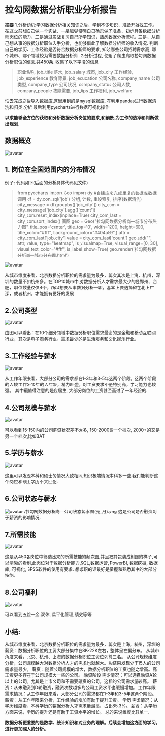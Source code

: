 # 拉勾网数据分析职业分析报告
**摘要**
1.分析动机:学习数据分析相关知识之后，学到不少知识，准备开始找工作。在这之前想自己做一个实战，一是能够证明自己确实做了准备，初步具备数据分析师岗位的能力，二是通过实战复习自己所学知识，熟悉数据分析流程。三是，从自己想从事的数据分析职位入手分析，也能够借此了解数据分析师的收入情况. 判断自己的学历、工作经验是否符合数据分析师的要求, 知晓哪些公司招聘需求高, 哪个城市、哪个领域较为需要数据分析师.
2.分析过程, 使用了爬虫爬取拉勾网数据分析职位的信息,共450条. 收集了以下字段的信息
> 职业名称, job_title
> 薪水, job_salary
> 城市, job_city
> 工作经验, job_experience
> 教育背景, job_education
> 公司名称, company_name
> 公司类型, company_type
> 公司状况, company_status
> 公司人数, company_people
> 技能需要, job_tips
> 工作福利, job_welfare

怕去完成之后导入数据库,这里用到的是mysql数据库. 
在利用pandas进行数据清洗和归类,分析
最后利用pyecharts进行数据可视化操作.

**以求能够全方位的获取和分析数据分析岗位的要求,和前景.为工作的选择和判断做出规划.**

## 数据概览
![avatar](https://github.com/missLH/lagou_jobs_analysis/blob/master/%E6%8B%89%E5%8B%BE%E7%BD%91%E5%B7%A5%E4%BD%9C%E4%BF%A1%E6%81%AF%E5%88%86%E6%9E%90/2.png)

## 1. 岗位在全国范围内的分布情况
例子: 代码如下(后面的分析具体代码见文件)
> from pyecharts import Geo
import dy  #自建库来完成重复的数据库数据调用
df = dy.con_sql('job')
分组, 计数, 重设索引, 排序(数据清洗)
city_message = df.groupby(['job_city'])
city_com = city_message['job_city'].agg(['count'])
city_com.reset_index(inplace=True)
city_com_last = city_com.sort_index()
画图
geo = Geo("拉勾网数据分析岗—城市分布热力图", title_pos='center', title_top='0', width=1200, height=600, title_color="#fff", background_color="#404a59",)
attr = city_com_last['job_city']
value = city_com_last['count']
geo.add("", attr, value, type="heatmap", is_visualmap=True, visual_range=[0, 30], visual_text_color="#fff", is_label_show=True)
geo.render('拉勾网数据分析岗—城市分布图.html')

![avatar](https://github.com/missLH/lagou_jobs_analysis/blob/master/%E6%8B%89%E5%8B%BE%E7%BD%91%E5%B7%A5%E4%BD%9C%E4%BF%A1%E6%81%AF%E5%88%86%E6%9E%90/%E6%8B%89%E5%8B%BE%E7%BD%91%E6%95%B0%E6%8D%AE%E5%88%86%E6%9E%90%E5%B2%97%E2%80%94%E5%9F%8E%E5%B8%82%E5%88%86%E5%B8%83%E7%83%AD%E5%8A%9B%E5%9B%BE.png)

从城市维度来看，北京数据分析职位的需求量为最多，其次其次是上海，杭州，深圳的数量不如杭州多。在TOP10城市中,对数据分析人才需求最大少的是郑州、合肥，职位数量仅仅4个。所以想要从事数据分析一职，基本上要选择留在北上广深，或者杭州，才能拥有更好的发展

## 2.公司类型

![avatar](https://github.com/missLH/lagou_jobs_analysis/blob/master/%E6%8B%89%E5%8B%BE%E7%BD%91%E5%B7%A5%E4%BD%9C%E4%BF%A1%E6%81%AF%E5%88%86%E6%9E%90/%E6%8B%89%E5%8B%BE%E7%BD%91%E6%95%B0%E6%8D%AE%E5%88%86%E6%9E%90%E5%B2%97%E2%80%94%E5%85%AC%E5%8F%B8%E7%B1%BB%E5%9E%8BTOP10.png)

由图可以看出：在10个细分领域中数据分析职位需求最高的是金融和移动互联网行业，其次是电子商务行业。需求最少的是生活服务和文化娱乐行业。

## 3.工作经验与薪水

![avatar](https://github.com/missLH/lagou_jobs_analysis/blob/master/%E6%8B%89%E5%8B%BE%E7%BD%91%E5%B7%A5%E4%BD%9C%E4%BF%A1%E6%81%AF%E5%88%86%E6%9E%90/%E6%8B%89%E5%8B%BE%E7%BD%91%E6%95%B0%E6%8D%AE%E5%88%86%E6%9E%90%E5%B2%97%E2%80%94%E5%B7%A5%E4%BD%9C%E7%BB%8F%E9%AA%8C%E8%96%AA%E6%B0%B4%E5%9B%BE(%E5%85%83_%E6%9C%88).png)

从工作年限来看，大部分公司的需求都在1-3年和3-5年这两个阶段。这两个阶段的人较工作5-10年的人年轻，精力旺盛，对工资要求不是特别高，学习能力也较强。
其中最值得注意的是应届生, 大部分岗位的工资甚至高过了一年经验的.

## 4.公司规模与薪水

![avatar](https://github.com/missLH/lagou_jobs_analysis/blob/master/%E6%8B%89%E5%8B%BE%E7%BD%91%E5%B7%A5%E4%BD%9C%E4%BF%A1%E6%81%AF%E5%88%86%E6%9E%90/%E6%8B%89%E5%8B%BE%E7%BD%91%E6%95%B0%E6%8D%AE%E5%88%86%E6%9E%90%E5%B2%97%E2%80%94%E5%85%AC%E5%8F%B8%E8%A7%84%E6%A8%A1%E8%96%AA%E6%B0%B4%E5%9B%BE(%E5%85%83_%E6%9C%88).png)

可以看到15-150内的公司薪资状况差不太多, 150-2000高一个档次, 2000+的又是另一个档次,比如BAT

## 5.学历与薪水

![avatar](https://github.com/missLH/lagou_jobs_analysis/blob/master/%E6%8B%89%E5%8B%BE%E7%BD%91%E5%B7%A5%E4%BD%9C%E4%BF%A1%E6%81%AF%E5%88%86%E6%9E%90/%E6%8B%89%E5%8B%BE%E7%BD%91%E6%95%B0%E6%8D%AE%E5%88%86%E6%9E%90%E5%B2%97%E2%80%94%E5%AD%A6%E5%8E%86%E8%96%AA%E6%B0%B4%E5%9B%BE(%E5%85%83_%E6%9C%88).png)

这里可以发现本科和硕士的情况大致相同,知识极端情况本科多一些.我们能判断这个岗位和硕士学历不大匹配.

## 6.公司状态与薪水

![avatar](https://github.com/missLH/lagou_jobs_analysis/blob/master/%E6%8B%89%E5%8B%BE%E7%BD%91%E5%B7%A5%E4%BD%9C%E4%BF%A1%E6%81%AF%E5%88%86%E6%9E%90/%E6%8B%89%E5%8B%BE%E7%BD%91%E6%95%B0%E6%8D%AE%E5%88%86%E6%9E%90%E5%B2%97%E2%80%94%E5%85%AC%E5%8F%B8%E7%8A%B6%E6%80%81%E8%96%AA%E6%B0%B4%E5%9B%BE(%E5%85%83_%E6%9C%88).png)
/拉勾网数据分析岗—公司状态薪水图(元_月).png
这是公司是否融资对于薪资的影响情况.

## 7.所需技能

![avatar](https://github.com/missLH/lagou_jobs_analysis/blob/master/%E6%8B%89%E5%8B%BE%E7%BD%91%E5%B7%A5%E4%BD%9C%E4%BF%A1%E6%81%AF%E5%88%86%E6%9E%90/%E6%8B%89%E5%8B%BE%E7%BD%91%E6%95%B0%E6%8D%AE%E5%88%86%E6%9E%90%E5%B2%97%E2%80%94%E6%8A%80%E8%83%BD%E5%9B%BE%20(1).png)

这是从450各岗位中筛选出来的所需技能的频次图,并且把其包装成树图的样子,可以清晰的看到,此岗位对于数据分析能力,SQL,数据运营, PowerBI, 数据挖掘, 数据库, 可视化, SPSS软件的使用有要求. 想求职的话最好是掌握和熟悉其中的大部分技能.

## 8.公司福利

![avatar](https://github.com/missLH/lagou_jobs_analysis/blob/master/%E6%8B%89%E5%8B%BE%E7%BD%91%E5%B7%A5%E4%BD%9C%E4%BF%A1%E6%81%AF%E5%88%86%E6%9E%90/%E7%A6%8F%E5%88%A9.jpg)

可以看到五险一金,双休, 扁平化管理,绩效等等


## 小结:
从城市维度来看，北京数据分析职位的需求量为最多，其次是上海，杭州，深圳的
薪资：数据分析职位的工资大部分集中在8K-22K左右，整体呈左偏分布。
从城市角度来看，北京、杭州、上海的数据分析职位工资位列前三名。 
从公司规模维度分析，公司规模越大对数据分析人才的需求也就越大。从结果发现少于15人的公司需求量最少。
薪资：随着公司规模的增大，数据分析职位的工资也随之增高。高工资更多存在于公司规模大一些的公司。
融资阶段
需求情况：可以选择融资A轮以上的公司，尤其是上市公司和不需要融资的公司，这样的公司需求量较高。
薪资：从未融资到D轮融资，融资次数越多的公司工资水平也缓慢增加。
工作年限
需求情况：从工作年限来看，大部分公司的需求都在1-3年和3-5年这两个阶段。
薪资：从工作年限来分析，工作经验的增加有助于提升工资。
学历
需求情况：从学历维度看，本科学历的数据分析人才需求量最高，占比85.3%。
薪资：从学历方面来说，学历的提升还是有助于工资水平的增长。
总的来说维度比较单一.

**数据分析更重要的是数学、统计知识和对业务的理解。后续会增加这方面的学习，进行更加深入的分析。**
